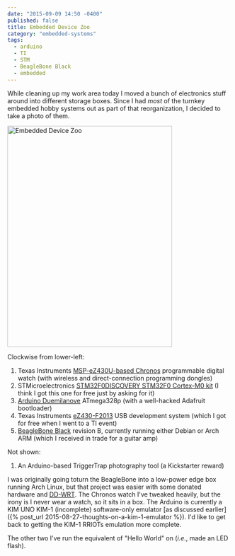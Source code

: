 ```yaml
---
date: "2015-09-09 14:50 -0400"
published: false
title: Embedded Device Zoo
category: "embedded-systems"
tags: 
  - arduino
  - TI
  - STM
  - BeagleBone Black
  - embedded
---
```



While cleaning up my work area today I moved a bunch of electronics stuff around into different storage boxes. Since I had _most_ of the turnkey embedded hobby systems out as part of that reorganization, I decided to take a photo of them.

<a data-flickr-embed="true"  href="https://www.flickr.com/photos/clvrmnky/21285543061/in/datetaken-public/" title="Embedded Device Zoo"><img src="https://farm6.staticflickr.com/5685/21285543061_bd6884476c.jpg" width="372" height="500" alt="Embedded Device Zoo"></a><script async src="//embedr.flickr.com/assets/client-code.js" charset="utf-8"></script>

Clockwise from lower-left:

1. Texas Instruments [MSP-eZ430U-based Chronos](http://www.ti.com/tool/ez430-chronos) programmable digital watch (with wireless and direct-connection programming dongles)
2. STMicroelectronics [STM32F0DISCOVERY STM32F0 Cortex-M0 kit](http://www.st.com/web/catalog/tools/FM116/CL1620/SC959/SS1532/LN1848/PF253215) (I think I got this one for free just by asking for it)
3. [Arduino Duemilanove](https://www.arduino.cc/en/Main/ArduinoBoardDuemilanove) ATmega328p (with a well-hacked Adafruit bootloader)
4. Texas Instruments [eZ430-F2013](http://www.ti.com/tool/EZ430-F2013) USB development system (which I got for free when I went to a TI event)
5. [BeagleBone Black](http://beagleboard.org/black) revision B, currently running either Debian or Arch ARM (which I received in trade for a guitar amp)

Not shown:

1. An Arduino-based TriggerTrap photography tool (a Kickstarter reward)

I was originally going toturn the BeagleBone into a low-power edge box running Arch Linux, but that project was easier with some donated hardware and [DD-WRT](http://www.dd-wrt.com/site/index). The Chronos watch I've tweaked heavily, but the irony is I never wear a watch, so it sits in a box. The Arduino is currently a KIM UNO KIM-1 (incomplete) software-only emulator [as discussed earlier]({% post_url 2015-08-27-thoughts-on-a-kim-1-emulator %}). I'd like to get back to getting the KIM-1 RRIOTs emulation more complete.

The other two I've run the equivalent of "Hello World" on (_i.e._, made an LED flash).
